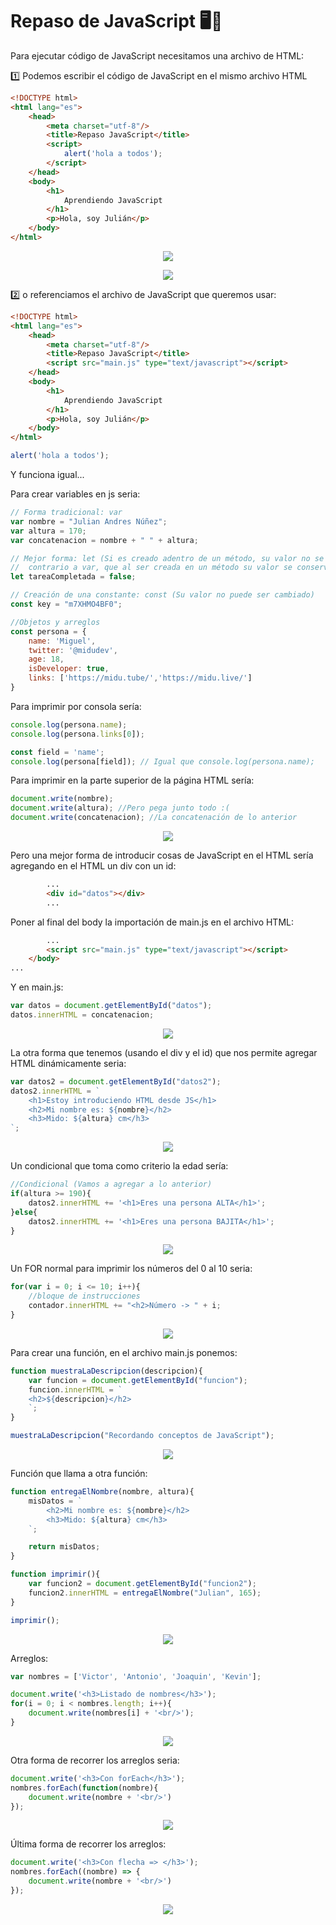 # Repaso de JavaScript 🖥️🧠

Para ejecutar código de JavaScript necesitamos una archivo de HTML:

1️⃣ Podemos escribir el código de JavaScript en el mismo archivo HTML

```html
<!DOCTYPE html>
<html lang="es">
    <head>
        <meta charset="utf-8"/>
        <title>Repaso JavaScript</title>
        <script>
            alert('hola a todos');
        </script>
    </head>
    <body>
        <h1>
            Aprendiendo JavaScript
        </h1>
        <p>Hola, soy Julián</p>
    </body>
</html>
```

<p align="center">
  <img src="images/1.png">
</p>

<p align="center">
  <img src="images/2.png">
</p>

2️⃣ o referenciamos el archivo de JavaScript que queremos usar:

```html
<!DOCTYPE html>
<html lang="es">
    <head>
        <meta charset="utf-8"/>
        <title>Repaso JavaScript</title>
        <script src="main.js" type="text/javascript"></script>
    </head>
    <body>
        <h1>
            Aprendiendo JavaScript
        </h1>
        <p>Hola, soy Julián</p>
    </body>
</html>
```

```javascript
alert('hola a todos');
```

Y funciona igual... <br />

Para crear variables en js seria:

```javascript
// Forma tradicional: var
var nombre = "Julian Andres Núñez";
var altura = 170;
var concatenacion = nombre + " " + altura;

// Mejor forma: let (Si es creado adentro de un método, su valor no se conserva por fuera de este
//  contrario a var, que al ser creada en un método su valor se conserva por fuera)
let tareaCompletada = false;

// Creación de una constante: const (Su valor no puede ser cambiado)
const key = "m7XHMO4BF0";

//Objetos y arreglos
const persona = {
    name: 'Miguel',
    twitter: '@midudev',
    age: 18,
    isDeveloper: true,
    links: ['https://midu.tube/','https://midu.live/']
}
```
Para imprimir por consola sería:
```javascript
console.log(persona.name);
console.log(persona.links[0]);

const field = 'name';
console.log(persona[field]); // Igual que console.log(persona.name);
```

Para imprimir en la parte superior de la página HTML sería:
```javascript
document.write(nombre);
document.write(altura); //Pero pega junto todo :(
document.write(concatenacion); //La concatenación de lo anterior
```

<p align="center">
  <img src="images/3.png">
</p>

Pero una mejor forma de introducir cosas de JavaScript en el HTML sería agregando en el HTML un div con un id:
```html
        ...
        <div id="datos"></div>
        ...
```

Poner al final del body la importación de main.js en el archivo HTML:

```html
        ...
        <script src="main.js" type="text/javascript"></script>
    </body>
...
```

Y en main.js:

```javascript
var datos = document.getElementById("datos");
datos.innerHTML = concatenacion;
```

<p align="center">
  <img src="images/4.png">
</p>

La otra forma que tenemos (usando el div y el id) que nos permite agregar HTML dinámicamente seria:

```javascript
var datos2 = document.getElementById("datos2");
datos2.innerHTML = `
    <h1>Estoy introduciendo HTML desde JS</h1>
    <h2>Mi nombre es: ${nombre}</h2>
    <h3>Mido: ${altura} cm</h3>
`;
```

<p align="center">
  <img src="images/5.png">
</p>

Un condicional que toma como criterio la edad sería:

```javascript
//Condicional (Vamos a agregar a lo anterior)
if(altura >= 190){
    datos2.innerHTML += '<h1>Eres una persona ALTA</h1>';
}else{
    datos2.innerHTML += '<h1>Eres una persona BAJITA</h1>';
}
```

<p align="center">
  <img src="images/6.png">
</p>

Un FOR normal para imprimir los números del 0 al 10 seria:

```javascript
for(var i = 0; i <= 10; i++){
    //bloque de instrucciones
    contador.innerHTML += "<h2>Número -> " + i; 
}
```

<p align="center">
  <img src="images/7.png">
</p>


Para crear una función, en el archivo main.js ponemos:

```javascript
function muestraLaDescripcion(descripcion){
    var funcion = document.getElementById("funcion");
    funcion.innerHTML = `
    <h2>${descripcion}</h2>
    `;
}

muestraLaDescripcion("Recordando conceptos de JavaScript");
```

<p align="center">
  <img src="images/8.png">
</p>

Función que llama a otra función:

```javascript
function entregaElNombre(nombre, altura){
    misDatos = `
        <h2>Mi nombre es: ${nombre}</h2>
        <h3>Mido: ${altura} cm</h3>
    `;

    return misDatos;
}

function imprimir(){
    var funcion2 = document.getElementById("funcion2");
    funcion2.innerHTML = entregaElNombre("Julian", 165);
}

imprimir();
```

<p align="center">
  <img src="images/9.png">
</p>

Arreglos:

```javascript
var nombres = ['Victor', 'Antonio', 'Joaquin', 'Kevin'];

document.write('<h3>Listado de nombres</h3>');
for(i = 0; i < nombres.length; i++){
    document.write(nombres[i] + '<br/>');
}
```

<p align="center">
  <img src="images/10.png">
</p>

Otra forma de recorrer los arreglos seria:

```javascript
document.write('<h3>Con forEach</h3>');
nombres.forEach(function(nombre){
    document.write(nombre + '<br/>')
});
```

<p align="center">
  <img src="images/11.png">
</p>

Última forma de recorrer los arreglos:

```javascript
document.write('<h3>Con flecha => </h3>');
nombres.forEach((nombre) => {
    document.write(nombre + '<br/>')
});
```

<p align="center">
  <img src="images/12.png">
</p>
